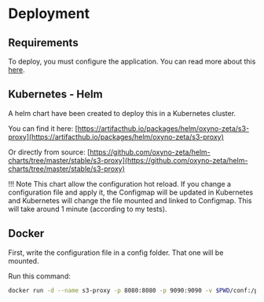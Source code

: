 # Deployment

## Requirements

To deploy, you must configure the application. You can read more about this [here](../configuration/structure.md).

## Kubernetes - Helm

A helm chart have been created to deploy this in a Kubernetes cluster.

You can find it here: [https://artifacthub.io/packages/helm/oxyno-zeta/s3-proxy](https://artifacthub.io/packages/helm/oxyno-zeta/s3-proxy)

Or directly from source: [https://github.com/oxyno-zeta/helm-charts/tree/master/stable/s3-proxy](https://github.com/oxyno-zeta/helm-charts/tree/master/stable/s3-proxy)

<!-- prettier-ignore-start -->
!!! Note
    This chart allow the configuration hot reload. If you change a configuration file and apply it, the Configmap will be updated in Kubernetes and Kubernetes will change the file mounted and linked to Configmap. This will take around 1 minute (according to my tests).
<!-- prettier-ignore-end -->

## Docker

First, write the configuration file in a config folder. That one will be mounted.

Run this command:

```bash
docker run -d --name s3-proxy -p 8080:8080 -p 9090:9090 -v $PWD/conf:/proxy/conf oxynozeta/s3-proxy
```
